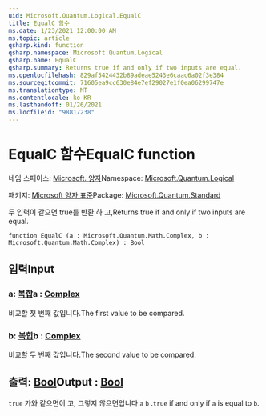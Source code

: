 ```yaml
---
uid: Microsoft.Quantum.Logical.EqualC
title: EqualC 함수
ms.date: 1/23/2021 12:00:00 AM
ms.topic: article
qsharp.kind: function
qsharp.namespace: Microsoft.Quantum.Logical
qsharp.name: EqualC
qsharp.summary: Returns true if and only if two inputs are equal.
ms.openlocfilehash: 829af5424432b89adeae5243e6caac6a02f3e384
ms.sourcegitcommit: 71605ea9cc630e84e7ef29027e1f0ea06299747e
ms.translationtype: MT
ms.contentlocale: ko-KR
ms.lasthandoff: 01/26/2021
ms.locfileid: "98817238"
---
```

# <a name="equalc-function"></a><span data-ttu-id="2c113-102">EqualC 함수</span><span class="sxs-lookup"><span data-stu-id="2c113-102">EqualC function</span></span>

<span data-ttu-id="2c113-103">네임 스페이스: [Microsoft. 양자](xref:Microsoft.Quantum.Logical)</span><span class="sxs-lookup"><span data-stu-id="2c113-103">Namespace: [Microsoft.Quantum.Logical](xref:Microsoft.Quantum.Logical)</span></span>

<span data-ttu-id="2c113-104">패키지: [Microsoft 양자 표준](https://nuget.org/packages/Microsoft.Quantum.Standard)</span><span class="sxs-lookup"><span data-stu-id="2c113-104">Package: [Microsoft.Quantum.Standard](https://nuget.org/packages/Microsoft.Quantum.Standard)</span></span>


<span data-ttu-id="2c113-105">두 입력이 같으면 true를 반환 하 고,</span><span class="sxs-lookup"><span data-stu-id="2c113-105">Returns true if and only if two inputs are equal.</span></span>

```qsharp
function EqualC (a : Microsoft.Quantum.Math.Complex, b : Microsoft.Quantum.Math.Complex) : Bool
```


## <a name="input"></a><span data-ttu-id="2c113-106">입력</span><span class="sxs-lookup"><span data-stu-id="2c113-106">Input</span></span>

### <a name="a--complex"></a><span data-ttu-id="2c113-107">a: [복합](xref:Microsoft.Quantum.Math.Complex)</span><span class="sxs-lookup"><span data-stu-id="2c113-107">a : [Complex](xref:Microsoft.Quantum.Math.Complex)</span></span>

<span data-ttu-id="2c113-108">비교할 첫 번째 값입니다.</span><span class="sxs-lookup"><span data-stu-id="2c113-108">The first value to be compared.</span></span>


### <a name="b--complex"></a><span data-ttu-id="2c113-109">b: [복합](xref:Microsoft.Quantum.Math.Complex)</span><span class="sxs-lookup"><span data-stu-id="2c113-109">b : [Complex](xref:Microsoft.Quantum.Math.Complex)</span></span>

<span data-ttu-id="2c113-110">비교할 두 번째 값입니다.</span><span class="sxs-lookup"><span data-stu-id="2c113-110">The second value to be compared.</span></span>



## <a name="output--bool"></a><span data-ttu-id="2c113-111">출력: [Bool](xref:microsoft.quantum.lang-ref.bool)</span><span class="sxs-lookup"><span data-stu-id="2c113-111">Output : [Bool](xref:microsoft.quantum.lang-ref.bool)</span></span>

<span data-ttu-id="2c113-112">`true` 가와 같으면이 고, 그렇지 않으면입니다 `a` `b` .</span><span class="sxs-lookup"><span data-stu-id="2c113-112">`true` if and only if `a` is equal to `b`.</span></span>